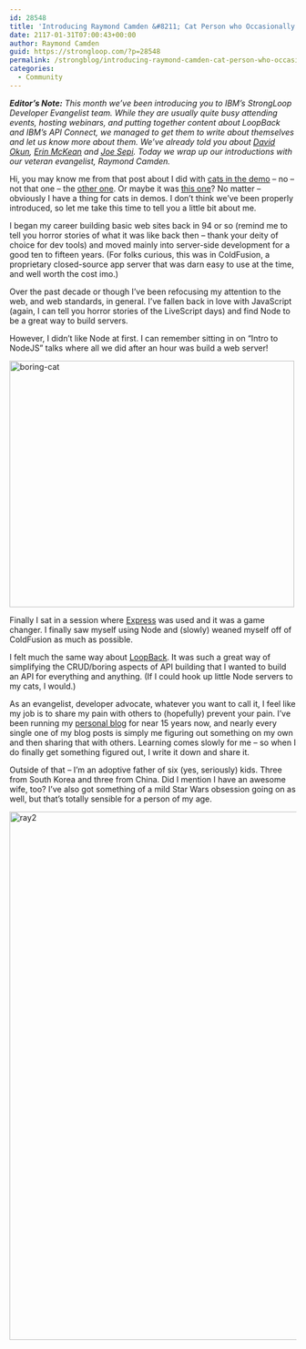 ```yaml
---
id: 28548
title: 'Introducing Raymond Camden &#8211; Cat Person who Occasionally Evangelizes'
date: 2117-01-31T07:00:43+00:00
author: Raymond Camden
guid: https://strongloop.com/?p=28548
permalink: /strongblog/introducing-raymond-camden-cat-person-who-occasionally-evangelizes/
categories:
  - Community
---
```

_**Editor&#8217;s Note:** This month we&#8217;ve been introducing you to IBM’s StrongLoop Developer Evangelist team. While they are usually quite busy attending events, hosting webinars, and putting together content about LoopBack and IBM&#8217;s API Connect, we managed to get them to write about themselves and let us know more about them. We&#8217;ve already told you about [David Okun](https://strongloop.com/strongblog/introducing-david-okun-strongloop-developer-evangelist/), [Erin McKean](https://strongloop.com/strongblog/introducing-erin-mckean-strongloop-lead-developer-evangelist/) and [Joe Sepi](https://strongloop.com/strongblog/my-friends-call-me-joe-sepi-and-you-can-too/). Today we wrap up our introductions with our veteran evangelist, Raymond Camden._

Hi, you may know me from that post about I did with [cats in the demo](https://strongloop.com/strongblog/working-with-file-storage-and-loopback/) &#8211; no &#8211; not that one &#8211; the [other one](https://strongloop.com/strongblog/building-javascript-charts-powered-by-loopback/). Or maybe it was [this one](https://strongloop.com/strongblog/working-with-geographical-data-in-your-api/)? No matter &#8211; obviously I have a thing for cats in demos. I don&#8217;t think we&#8217;ve been properly introduced, so let me take this time to tell you a little bit about me.
  
<!--more-->

I began my career building basic web sites back in 94 or so (remind me to tell you horror stories of what it was like back then &#8211; thank your deity of choice for dev tools) and moved mainly into server-side development for a good ten to fifteen years. (For folks curious, this was in ColdFusion, a proprietary closed-source app server that was darn easy to use at the time, and well worth the cost imo.)

Over the past decade or though I&#8217;ve been refocusing my attention to the web, and web standards, in general. I&#8217;ve fallen back in love with JavaScript (again, I can tell you horror stories of the LiveScript days) and find Node to be a great way to build servers.

However, I didn&#8217;t like Node at first. I can remember sitting in on &#8220;Intro to NodeJS&#8221; talks where all we did after an hour was build a web server!

<img class="aligncenter size-full wp-image-28549" src="{{site.url}}/blog-assets/2017/01/boring-cat.jpg" alt="boring-cat" width="500" height="433"  />

Finally I sat in a session where [Express](http://expressjs.com/) was used and it was a game changer. I finally saw myself using Node and (slowly) weaned myself off of ColdFusion as much as possible.

I felt much the same way about [LoopBack](http://loopback.io). It was such a great way of simplifying the CRUD/boring aspects of API building that I wanted to build an API for everything and anything. (If I could hook up little Node servers to my cats, I would.)

As an evangelist, developer advocate, whatever you want to call it, I feel like my job is to share my pain with others to (hopefully) prevent your pain. I&#8217;ve been running my [personal blog](https://www.raymondcamden.com) for near 15 years now, and nearly every single one of my blog posts is simply me figuring out something on my own and then sharing that with others. Learning comes slowly for me &#8211; so when I do finally get something figured out, I write it down and share it.

Outside of that &#8211; I&#8217;m an adoptive father of six (yes, seriously) kids. Three from South Korea and three from China. Did I mention I have an awesome wife, too? I&#8217;ve also got something of a mild Star Wars obsession going on as well, but that&#8217;s totally sensible for a person of my age.

<img class="aligncenter size-full wp-image-28550" src="{{site.url}}/blog-assets/2017/01/ray2.png" alt="ray2" width="705" height="928"  />
